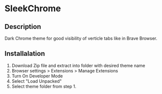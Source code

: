 # SleekChrome
## Description
Dark Chrome theme for good visibility of verticle tabs like in Brave Browser.

## Installalation
  1. Download Zip file and extract into folder with desired theme name
  2. Browser settings > Extensions > Manage Extensions
  3. Turn On Developer Mode
  4. Select "Load Unpacked"
  5. Select theme folder from step 1.
